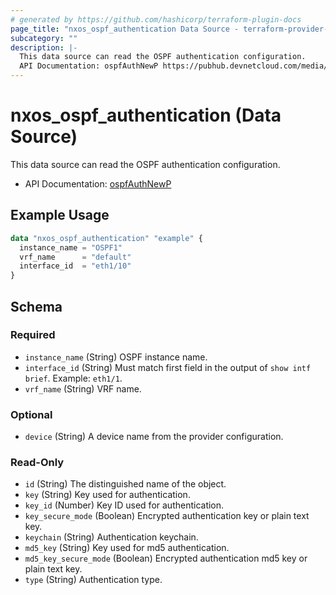 ```yaml
---
# generated by https://github.com/hashicorp/terraform-plugin-docs
page_title: "nxos_ospf_authentication Data Source - terraform-provider-nxos"
subcategory: ""
description: |-
  This data source can read the OSPF authentication configuration.
  API Documentation: ospfAuthNewP https://pubhub.devnetcloud.com/media/dme-docs-10-2-2/docs/Routing%20and%20Forwarding/ospf:AuthNewP/
---
```


# nxos_ospf_authentication (Data Source)

This data source can read the OSPF authentication configuration.

- API Documentation: [ospfAuthNewP](https://pubhub.devnetcloud.com/media/dme-docs-10-2-2/docs/Routing%20and%20Forwarding/ospf:AuthNewP/)

## Example Usage

```terraform
data "nxos_ospf_authentication" "example" {
  instance_name = "OSPF1"
  vrf_name      = "default"
  interface_id  = "eth1/10"
}
```

<!-- schema generated by tfplugindocs -->
## Schema

### Required

- `instance_name` (String) OSPF instance name.
- `interface_id` (String) Must match first field in the output of `show intf brief`. Example: `eth1/1`.
- `vrf_name` (String) VRF name.

### Optional

- `device` (String) A device name from the provider configuration.

### Read-Only

- `id` (String) The distinguished name of the object.
- `key` (String) Key used for authentication.
- `key_id` (Number) Key ID used for authentication.
- `key_secure_mode` (Boolean) Encrypted authentication key or plain text key.
- `keychain` (String) Authentication keychain.
- `md5_key` (String) Key used for md5 authentication.
- `md5_key_secure_mode` (Boolean) Encrypted authentication md5 key or plain text key.
- `type` (String) Authentication type.


